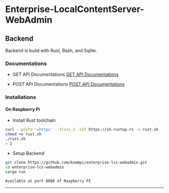 # Enterprise-LocalContentServer-WebAdmin

## Backend
Backend is build with Rust, Bash, and Sqlite.

### Documentations

* GET API Documentations [GET API Documentations](api-doc/GET.md)

* POST API Documentations [POST API Documentations](api-doc/POST.md)

### Installations

#### On Raspberry Pi

* Install Rust toolchain

```bash
curl --proto '=https' --tlsv1.2 -sSf https://sh.rustup.rs -o rust.sh
chmod +x rust.sh
./rust.sh
> 1
```

* Setup Backend

```bash
git clone https://github.com/koompi/enterprise-lcs-webadmin.git
cd enterprise-lcs-webadmin
cargo run
```

`Available at port 8080 of Raspberry PI`

***